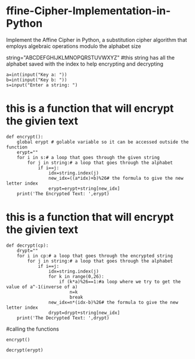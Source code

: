 # ffine-Cipher-Implementation-in-Python
Implement the Affine Cipher in Python, a substitution cipher algorithm that employs algebraic operations modulo the alphabet size


string="ABCDEFGHIJKLMNOPQRSTUVWXYZ" #this string has all the alphabet saved with the index to help encrypting and decrypting

    a=int(input("Key a: "))
    b=int(input("Key b: "))
    s=input("Enter a string: ")

# this is a function that will encrypt the givien text

    def encrypt():
        global erypt # golable variable so it can be accessed outside the function
        erypt=""   
        for i in s:# a loop that goes through the given string
            for j in string:# a loop that goes through the alphabet 
                if i==j:
                    idx=string.index(j)
                    new_idx=((a*idx)+b)%26# the formula to give the new letter index
                    erypt=erypt+string[new_idx]
        print('The Encrypted Text: ',erypt)
                    
        
# this is a function that will encrypt the givien text
    
    def decrypt(cp):
        drypt=""
        for i in cp:# a loop that goes through the encrypted string
            for j in string:# a loop that goes through the alphabet
                if i==j:
                    idx=string.index(j)
                    for k in range(0,26):
                        if (k*a)%26==1:#a loop where we try to get the value of a^-1(inverse of a)
                            n=k
                            break
                    new_idx=n*(idx-b)%26# the formula to give the new letter index
                    drypt=drypt+string[new_idx]   
        print('The Decrypted Text: ',drypt)
#calling the functions

    encrypt()
    
    decrypt(erypt)
